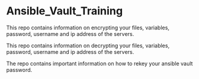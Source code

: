 # Ansible_Vault_Training

This repo contains information on encrypting your files, variables, password, username and ip address of the servers. 

This repo contains information on decrypting your files, variables, password, username and ip address of the servers. 

The repo contains important information on how to rekey your ansible vault password.   
